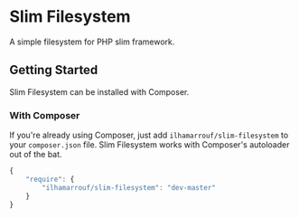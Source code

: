 Slim Filesystem
===============

A simple filesystem for PHP slim framework.

Getting Started
------------------
Slim Filesystem can be installed with Composer.

### With Composer

If you're already using Composer, just add `ilhamarrouf/slim-filesystem` to your `composer.json` file.
Slim Filesystem works with Composer's autoloader out of the bat.
```js
{
	"require": {
		"ilhamarrouf/slim-filesystem": "dev-master"
	}
}
```
